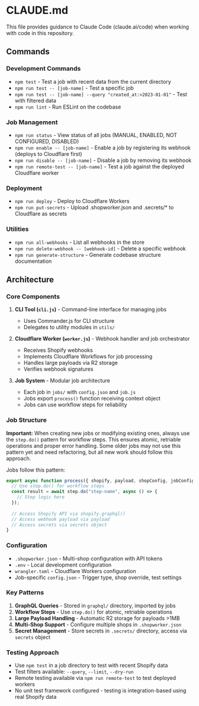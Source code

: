 # CLAUDE.md

This file provides guidance to Claude Code (claude.ai/code) when working with code in this repository.

## Commands

### Development Commands
- `npm test` - Test a job with recent data from the current directory
- `npm run test -- [job-name]` - Test a specific job
- `npm run test -- [job-name] --query "created_at:>2023-01-01"` - Test with filtered data
- `npm run lint` - Run ESLint on the codebase

### Job Management
- `npm run status` - View status of all jobs (MANUAL, ENABLED, NOT CONFIGURED, DISABLED)
- `npm run enable -- [job-name]` - Enable a job by registering its webhook (deploys to Cloudflare first)
- `npm run disable -- [job-name]` - Disable a job by removing its webhook
- `npm run remote-test -- [job-name]` - Test a job against the deployed Cloudflare worker

### Deployment
- `npm run deploy` - Deploy to Cloudflare Workers
- `npm run put-secrets` - Upload .shopworker.json and .secrets/* to Cloudflare as secrets

### Utilities
- `npm run all-webhooks` - List all webhooks in the store
- `npm run delete-webhook -- [webhook-id]` - Delete a specific webhook
- `npm run generate-structure` - Generate codebase structure documentation

## Architecture

### Core Components

1. **CLI Tool (`cli.js`)** - Command-line interface for managing jobs
   - Uses Commander.js for CLI structure
   - Delegates to utility modules in `utils/`

2. **Cloudflare Worker (`worker.js`)** - Webhook handler and job orchestrator
   - Receives Shopify webhooks
   - Implements Cloudflare Workflows for job processing
   - Handles large payloads via R2 storage
   - Verifies webhook signatures

3. **Job System** - Modular job architecture
   - Each job in `jobs/` with `config.json` and `job.js`
   - Jobs export `process()` function receiving context object
   - Jobs can use workflow steps for reliability

### Job Structure

**Important:** When creating new jobs or modifying existing ones, always use the `step.do()` pattern for workflow steps. This ensures atomic, retriable operations and proper error handling. Some older jobs may not use this pattern yet and need refactoring, but all new work should follow this approach.

Jobs follow this pattern:
```javascript
export async function process({ shopify, payload, shopConfig, jobConfig, env, secrets, step }) {
  // Use step.do() for workflow steps
  const result = await step.do("step-name", async () => {
    // Step logic here
  });
  
  // Access Shopify API via shopify.graphql()
  // Access webhook payload via payload
  // Access secrets via secrets object
}
```

### Configuration

- `.shopworker.json` - Multi-shop configuration with API tokens
- `.env` - Local development configuration
- `wrangler.toml` - Cloudflare Workers configuration
- Job-specific `config.json` - Trigger type, shop override, test settings

### Key Patterns

1. **GraphQL Queries** - Stored in `graphql/` directory, imported by jobs
2. **Workflow Steps** - Use `step.do()` for atomic, retriable operations
3. **Large Payload Handling** - Automatic R2 storage for payloads >1MB
4. **Multi-Shop Support** - Configure multiple shops in `.shopworker.json`
5. **Secret Management** - Store secrets in `.secrets/` directory, access via `secrets` object

### Testing Approach

- Use `npm test` in a job directory to test with recent Shopify data
- Test filters available: `--query`, `--limit`, `--dry-run`
- Remote testing available via `npm run remote-test` to test deployed workers
- No unit test framework configured - testing is integration-based using real Shopify data